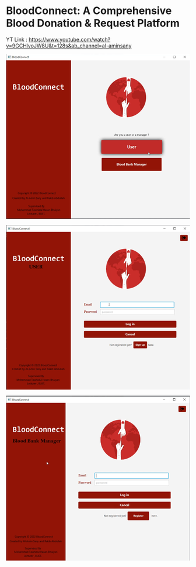 # BloodConnect: A Comprehensive Blood Donation & Request Platform
YT Link : https://www.youtube.com/watch?v=9GCHlvoJW8U&t=128s&ab_channel=al-aminsany

![Login Page](assets/1.login.PNG)

![user login page](assets/2.user_login.PNG)

![Blood Bank Manager Login](assets/3.bbm_login.PNG)
